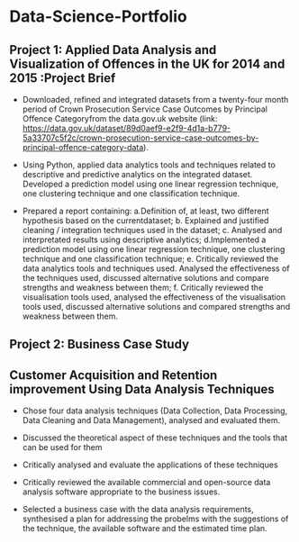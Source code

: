 # Data-Science-Portfolio

## Project 1: Applied Data Analysis and Visualization of Offences in the UK for 2014 and 2015 :Project Brief

* Downloaded, refined and integrated datasets from a twenty-four month period of Crown Prosecution Service Case Outcomes by Principal Offence Categoryfrom the data.gov.uk website (link: https://data.gov.uk/dataset/89d0aef9-e2f9-4d1a-b779-5a33707c5f2c/crown-prosecution-service-case-outcomes-by-principal-offence-category-data). 

* Using Python, applied data  analytics  tools  and  techniques related to descriptive and predictive analytics on the integrated dataset. Developed  a  prediction  model  using  one  linear  regression technique, one clustering technique and one classification technique.

* Prepared a report containing: a.Definition  of,  at  least,  two  different  hypothesis  based  on  the  currentdataset; b. Explained  and  justified  cleaning /  integration  techniques  used in the dataset; c. Analysed and interpretated results using descriptive analytics; d.Implemented   a   prediction   model   using  one   linear   regression technique, one clustering technique and one classification technique; e. Critically reviewed the data analytics tools and techniques used. Analysed  the effectiveness  of  the  techniques  used,  discussed alternative  solutions  and  compare  strengths  and  weakness  between them; f. Critically  reviewed the  visualisation  tools  used, analysed  the effectiveness of the visualisation tools used, discussed alternative solutions and compared strengths and weakness between them.


## Project 2: Business Case Study

## Customer Acquisition and Retention improvement Using Data Analysis Techniques

* Chose four data analysis techniques (Data Collection, Data Processing, Data Cleaning and Data Management), analysed and evaluated them. 

* Discussed the theoretical aspect of these techniques and the tools that can be used for them

* Critically analysed and evaluate the applications of these techniques

* Critically reviewed the available commercial and open-source data analysis software appropriate to the business issues.

* Selected a business case with the data analysis requirements, synthesised a plan for addressing the probelms with the suggestions of the technique, the available software and the estimated time plan.

